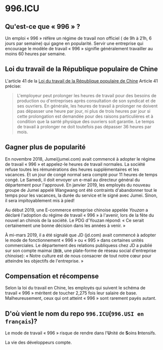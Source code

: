 996.ICU
===

## Qu'est-ce que « 996 » ?

Un emploi « 996 » réfère un régime de travail non officiel ( de 9h à 21h, 6 jours par semaine) qui gagne en popularité.
Servir une entreprise qui encourage le modèle de travail « 996 » signifie généralement travailler au moins 60 heures par semaine.

## Loi du travail de la République populaire de Chine
L'article 41 de la [Loi du travail de la République populaire de Chine](http://www.china.org.cn/living_in_china/abc/2009-07/15/content_18140508.htm) Article 41 précise:

> L'employeur peut prolonger les heures de travail pour des besoins de production ou d'entreprises après consultation de son syndicat et de ses ouvriers. En générale, les heures de travail à prolonger ne doivent pas dépasser une heure par jour, ni plus de trois heures par jour si cette prolongation est demandée pour des raisons particulières et à condition que la santé physique des ouvriers soit garantie. Le temps de travail à prolonger ne doit toutefois pas dépasser 36 heures par mois. 

## Gagner plus de popularité

En novembre 2018, Jumei(jumei.com) avait commencé à adopter le régime de travail « 996 » et appelez-le heures de travail normales. La société refuse toutes les rémunérations des heures supplémentaires et les vacances. Et un jour de congé normal sera compté pour 11 heures de temps congé. Le Samedi, il doit envoyer un e-mail au directeur général du département pour l'approuvé. En janvier 2019, les employés du nouveau groupe de Jumei appelé Wangwang ont été contraints d'abandonner tout le temps pour les vacances, la durée du service et le signé avec Jumei. Sinon, il sera impitoyablement mis à pied!

Au début 2019, une E-commerce entreprise chinoise appelée _Youzan_ a déclaré l'adoption du régime de travail « 996 » à l'avenir, lors de la fête du nouvel an chinois de la société. Le PDG d'Youzan répond: « Ce serait certainement une bonne décision dans les années à venir. »

À mi-mars 2019, il a été signalé que JD (jd.com) avait commencé à adopter le mode de fonctionnement « 996 » ou « 995 » dans certaines unités commerciales. Le département des relations publiquess chez JD a publié sur son compte maimai (`脉脉`, une plate-forme de réseau social d'entreprise chinoise): « Notre culture est de nous consacrer de tout notre cœur pour atteindre les objectifs de l'entreprise. »

## Compensation et récompense

Selon la loi du travail en Chine, les employés qui suivent le schéma de travail « 996 » méritent de toucher 2,275 fois leur salaire de base. Malheureusement, ceux qui ont atteint « 996 » sont rarement payés autant.

## D'où vient le nom du repo `996.ICU`(`996.USI en français`)?

Le mode de travail « 996 » risque de rendre dans l'**U**nité de **S**oins **I**ntensifs.

La vie des développeurs compte.

